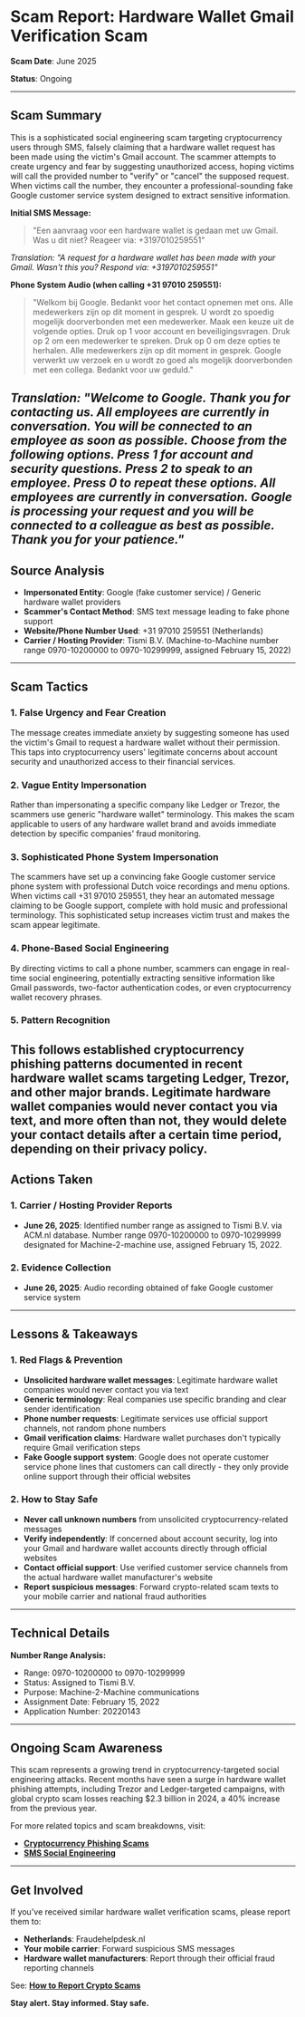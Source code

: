 # Scam Report: Hardware Wallet Gmail Verification Scam

**Scam Date**: June 2025  

**Status**: Ongoing

---

## Scam Summary  
This is a sophisticated social engineering scam targeting cryptocurrency users through SMS, falsely claiming that a hardware wallet request has been made using the victim's Gmail account. The scammer attempts to create urgency and fear by suggesting unauthorized access, hoping victims will call the provided number to "verify" or "cancel" the supposed request. When victims call the number, they encounter a professional-sounding fake Google customer service system designed to extract sensitive information.

**Initial SMS Message:**
> "Een aanvraag voor een hardware wallet is gedaan met uw Gmail. Was u dit niet? Reageer via: +3197010259551"

*Translation: "A request for a hardware wallet has been made with your Gmail. Wasn't this you? Respond via: +3197010259551"*

**Phone System Audio (when calling +31 97010 259551):**
> "Welkom bij Google. Bedankt voor het contact opnemen met ons. Alle medewerkers zijn op dit moment in gesprek. U wordt zo spoedig mogelijk doorverbonden met een medewerker. Maak een keuze uit de volgende opties. Druk op 1 voor account en beveiligingsvragen. Druk op 2 om een medewerker te spreken. Druk op 0 om deze opties te herhalen. Alle medewerkers zijn op dit moment in gesprek. Google verwerkt uw verzoek en u wordt zo goed als mogelijk doorverbonden met een collega. Bedankt voor uw geduld."

*Translation: "Welcome to Google. Thank you for contacting us. All employees are currently in conversation. You will be connected to an employee as soon as possible. Choose from the following options. Press 1 for account and security questions. Press 2 to speak to an employee. Press 0 to repeat these options. All employees are currently in conversation. Google is processing your request and you will be connected to a colleague as best as possible. Thank you for your patience."*
---
## Source Analysis  
- **Impersonated Entity**: Google (fake customer service) / Generic hardware wallet providers  
- **Scammer's Contact Method**: SMS text message leading to fake phone support  
- **Website/Phone Number Used**: +31 97010 259551 (Netherlands)  
- **Carrier / Hosting Provider**: Tismi B.V. (Machine-to-Machine number range 0970-10200000 to 0970-10299999, assigned February 15, 2022)
---
## Scam Tactics  
### 1. False Urgency and Fear Creation  
The message creates immediate anxiety by suggesting someone has used the victim's Gmail to request a hardware wallet without their permission. This taps into cryptocurrency users' legitimate concerns about account security and unauthorized access to their financial services.

### 2. Vague Entity Impersonation  
Rather than impersonating a specific company like Ledger or Trezor, the scammers use generic "hardware wallet" terminology. This makes the scam applicable to users of any hardware wallet brand and avoids immediate detection by specific companies' fraud monitoring.

### 3. Sophisticated Phone System Impersonation  
The scammers have set up a convincing fake Google customer service phone system with professional Dutch voice recordings and menu options. When victims call +31 97010 259551, they hear an automated message claiming to be Google support, complete with hold music and professional terminology. This sophisticated setup increases victim trust and makes the scam appear legitimate.

### 4. Phone-Based Social Engineering  
By directing victims to call a phone number, scammers can engage in real-time social engineering, potentially extracting sensitive information like Gmail passwords, two-factor authentication codes, or even cryptocurrency wallet recovery phrases.

### 5. Pattern Recognition  
This follows established cryptocurrency phishing patterns documented in recent hardware wallet scams targeting Ledger, Trezor, and other major brands. Legitimate hardware wallet companies would never contact you via text, and more often than not, they would delete your contact details after a certain time period, depending on their privacy policy.
---
## Actions Taken  
### 1. Carrier / Hosting Provider Reports  
- **June 26, 2025**: Identified number range as assigned to Tismi B.V. via ACM.nl database. Number range 0970-10200000 to 0970-10299999 designated for Machine-2-machine use, assigned February 15, 2022.

### 2. Evidence Collection  
- **June 26, 2025**: Audio recording obtained of fake Google customer service system
---
## Lessons & Takeaways  
### 1. Red Flags & Prevention  
- **Unsolicited hardware wallet messages**: Legitimate hardware wallet companies would never contact you via text
- **Generic terminology**: Real companies use specific branding and clear sender identification
- **Phone number requests**: Legitimate services use official support channels, not random phone numbers
- **Gmail verification claims**: Hardware wallet purchases don't typically require Gmail verification steps
- **Fake Google support system**: Google does not operate customer service phone lines that customers can call directly - they only provide online support through their official websites

### 2. How to Stay Safe  
- **Never call unknown numbers** from unsolicited cryptocurrency-related messages
- **Verify independently**: If concerned about account security, log into your Gmail and hardware wallet accounts directly through official websites
- **Contact official support**: Use verified customer service channels from the actual hardware wallet manufacturer's website
- **Report suspicious messages**: Forward crypto-related scam texts to your mobile carrier and national fraud authorities
---
## Technical Details  
**Number Range Analysis:**
- Range: 0970-10200000 to 0970-10299999
- Status: Assigned to Tismi B.V.
- Purpose: Machine-2-Machine communications
- Assignment Date: February 15, 2022
- Application Number: 20220143

---
## Ongoing Scam Awareness  
This scam represents a growing trend in cryptocurrency-targeted social engineering attacks. Recent months have seen a surge in hardware wallet phishing attempts, including Trezor and Ledger-targeted campaigns, with global crypto scam losses reaching $2.3 billion in 2024, a 40% increase from the previous year.

For more related topics and scam breakdowns, visit:  
- [**Cryptocurrency Phishing Scams**](../General/CryptoPhishing.md)  
- [**SMS Social Engineering**](../General/SMSScams.md)
---
## Get Involved  
If you've received similar hardware wallet verification scams, please report them to:
- **Netherlands**: Fraudehelpdesk.nl
- **Your mobile carrier**: Forward suspicious SMS messages
- **Hardware wallet manufacturers**: Report through their official fraud reporting channels

See: [**How to Report Crypto Scams**](../General/GetInvolved.md)

**Stay alert. Stay informed. Stay safe.**
